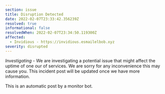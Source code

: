 ```yaml
---
section: issue
title: Disruption Detected
date: 2022-02-07T23:33:42.356239Z
resolved: true
informational: false
resolvedWhen: 2022-02-07T23:34:50.119300Z
affected:
  - Invidious - https://invidious.esmailelbob.xyz
severity: disrupted
---
```

*Investigating* - We are investigating a potential issue that might affect the uptime of one our of services. We are sorry for any inconvenience this may cause you. This incident post will be updated once we have more information.

This is an automatic post by a monitor bot.
        